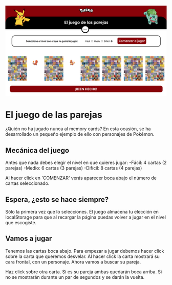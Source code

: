 ![Pokémon Cards Memory Game](_src/assets/images/demo.png)

# El juego de las parejas

¿Quién no ha jugado nunca al memory cards? En esta ocasión, se ha desarrollado un pequeño ejemplo de ello con personajes de Pokémon.

## Mecánica del juego

Antes que nada debes elegir el nivel en que quieres jugar:
-Fácil: 4 cartas (2 parejas)
-Medio: 6 cartas (3 parejas)
-Difícil: 8 cartas (4 parejas)

Al hacer click en 'COMENZAR' verás aparecer boca abajo el número de cartas seleccionado.

## Espera, ¿esto se hace siempre?

Sólo la primera vez que lo selecciones. El juego almacena tu elección en localStorage para que al recargar la página puedas volver a jugar en el nivel que escogiste.

## Vamos a jugar

Tenemos las cartas boca abajo. Para empezar a jugar debemos hacer click sobre la carta que queremos desvelar. Al hacer click la carta mostrará su cara frontal, con un personaje. Ahora vamos a buscar su pareja.

Haz click sobre otra carta. Si es su pareja ambas quedarán boca arriba. Si no se mostrarán durante un par de segundos y se darán la vuelta.
